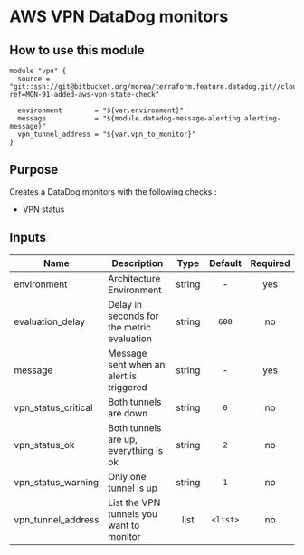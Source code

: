AWS VPN DataDog monitors
===============================

How to use this module
----------------------

```
module "vpn" {
  source = "git::ssh://git@bitbucket.org/morea/terraform.feature.datadog.git//cloud/aws/vpn?ref=MON-91-added-aws-vpn-state-check"
  
  environment        = "${var.environment}"
  message            = "${module.datadog-message-alerting.alerting-message}"
  vpn_tunnel_address = "${var.vpn_to_monitor}"
}
```

Purpose
-------
Creates a DataDog monitors with the following checks :
* VPN status

Inputs
-------

| Name | Description | Type | Default | Required |
|------|-------------|:----:|:-----:|:-----:|
| environment | Architecture Environment | string | - | yes |
| evaluation_delay | Delay in seconds for the metric evaluation | string | `600` | no |
| message | Message sent when an alert is triggered | string | - | yes |
| vpn_status_critical | Both tunnels are down | string | `0` | no |
| vpn_status_ok | Both tunnels are up, everything is ok | string | `2` | no |
| vpn_status_warning | Only one tunnel is up | string | `1` | no |
| vpn_tunnel_address | List the VPN tunnels you want to monitor | list | `<list>` | no |
